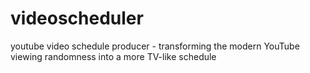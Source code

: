 # videoscheduler
youtube video schedule producer - transforming the modern YouTube viewing randomness into a more TV-like schedule
